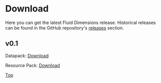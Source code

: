 # Download

Here you can get the latest Fluid Dimensions release. Historical releases can be found in the GitHub repository's [releases](https://github.com/fludim/fluid_dimensions/releases/) section.

## v0.1

Datapack: [Download](https://github.com/fludim/fluid_dimensions/releases/download/v0.1-alpha/Fluid.Dimensions.v0.1.zip)

Resource Pack: [Download](https://github.com/fludim/fluid_dimensions_resources/releases/download/v0.1/Fluid.Dimensions.RP.v0.1.zip)

[Top](#download)
